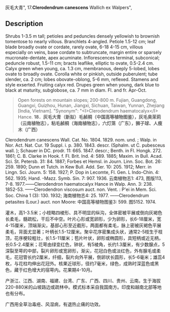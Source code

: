 灰毛大青",
17.**Clerodendrum canescens** Wallich ex Walpers",

## Description
Shrubs 1-3.5 m tall; petioles and peduncles densely yellowish to brownish tomentose to nearly villous. Branchlets 4-angled. Petiole 1.5-12 cm; leaf blade broadly ovate or cordate, rarely ovate, 6-18  4-15 cm, villous especially on veins, base cordate to subtruncate, margin entire or sparsely mucronate-dentate, apex acuminate. Inflorescences terminal, subconical; peduncle robust, 1.5-11 cm; bracts leaflike, elliptic to ovate, 0.5-2.4 cm. Calyx green when young, ca. 1.3 cm, membranous, deeply 5-lobed, lobes ovate to broadly ovate. Corolla white or pinkish, outside puberulent; tube slender, ca. 2 cm; lobes obovate-oblong, 5-6 mm, reflexed. Stamens and style exserted. Fruiting calyx red. Drupes green when young, dark blue to black at maturity, subglobose, ca. 7 mm in diam. Fl. and fr. Apr-Oct.

> Open forests on mountain slopes; 200-800 m. Fujian, Guangdong, Guangxi, Guizhou, Hunan, Jiangxi, Sichuan, Taiwan, Yunnan, Zhejiang [India, Vietnam].
  "Synonym": "&lt;I&gt;Clerodendrum haematocalyx&lt;/I&gt; Hance.
**18．灰毛大青（新拟）毛赪桐（中国高等植物图鉴），灰毛臭茉莉（云南植物志），粘毛赪桐（海南植物志），六灯笼（广东），狮子球、人瘦木（广西）**

Clerodendrum canescens Wall. Cat. No. 1804. 1829. nom. und. ; Walp. in Nor. Act. Nat. Cur. 19 Suppl. i. p. 380. 1843. descr. (Sphalm. ut C. pubesceus wall. ); Schauer in DC. prodr. 11: 665. 1847. descr.; Benth. in Fl. Hongk. 272. 1861; C. B. Clarke in Hook. f. Fl. Brit. Ind. 4: 589. 1885; Maxim. in Bull. Acad. Sci. St. Petersb. 31: 84. 1887; Forbes et Hemsl. in Journ. Linn. Soc. Bot. 26: 259. 1890; Dunn et Tutch. in Kew Bull. Add. Ser. 10: 205. 1912; Merr. in Lingn. Sci. Journ. 5: 158. 1927; P. Dop in Lecomte, Fl. Gen. L Indo-Chin. 4: 562. 1935; Hand. -Mazz. Symb. Sin. 7: 907. 1936. 云南植物志1: 473, 图版113, 7-8. 1977.——Clerodendron haematocalyx Hance in Walp. Ann. 3: 238. 1852-53. ——Clerodendron viscosum auct. non. Vent. : P'ei in Mem. Sci. Soc. China 1 (3): 130. 1932; 海南植物志4: 25. 1977. ——Clerodendrum petasites (Lour.) auct. non Moore: 中国高等植物图鉴3: 599. 图5152. 1974.

灌木，高1-3.5米；小枝略四棱形、具不明显的纵沟，全体密被平展或倒向灰褐色长柔毛，髓疏松，干后不中空。叶片心形或宽卵形，少为卵形，长6-18厘米，宽4-15厘米，顶端渐尖，基部心形至近截形，两面都有柔毛，脉上密被灰褐色平展柔毛，背面尤显著；叶柄长1.5-12厘米。聚伞花序密集成头状，通常2-5枝生于枝顶，花序梗较粗壮，长1.5-11厘米；苞片叶状，卵形或椭圆形，具短柄或近无柄，长0.5-2.4厘米；花萼由绿变红色，钟状，有5棱角，长约1.3厘米，有少数腺点，5深裂至萼的中部，裂片卵形或宽卵形，渐尖，花冠白色或淡红色，外有腺毛或柔毛，花冠管长约2厘米，纤细，裂片向外平展，倒卵状长圆形，长5-6毫米；雄蕊4枚，与花柱均伸出花冠外。核果近球形，径约7毫米，绿色，成熟时深蓝色或黑色，藏于红色增大的宿萼内。花果期4-10月。

产浙江、江西、湖南、福建、台湾、广东、广西、四川、贵州、云南。生于海拔220-880米的山坡路边或疏林中。模式标本采自我国南方。印度和越南北部等地也有分布。

广西用全草治毒疮、风湿病，有退热止痛的功效。
